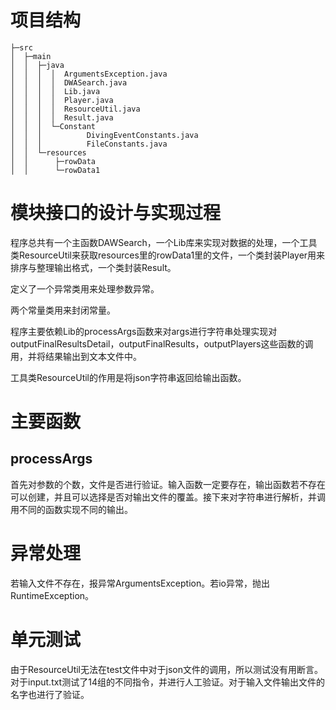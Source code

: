 # 项目结构
~~~         
├─src
│  ├─main
│  │  ├─java
│  │  │  │  ArgumentsException.java
│  │  │  │  DWASearch.java
│  │  │  │  Lib.java
│  │  │  │  Player.java
│  │  │  │  ResourceUtil.java
│  │  │  │  Result.java
│  │  │  └─Constant
│  │  │          DivingEventConstants.java
│  │  │          FileConstants.java
│  │  └─resources
│  │      ├─rowData   
│  │      └─rowData1
~~~

# 模块接口的设计与实现过程

程序总共有一个主函数DAWSearch，一个Lib库来实现对数据的处理，一个工具类ResourceUtil来获取resources里的rowData1里的文件，一个类封装Player用来排序与整理输出格式，一个类封装Result。

定义了一个异常类用来处理参数异常。

两个常量类用来封闭常量。

程序主要依赖Lib的processArgs函数来对args进行字符串处理实现对outputFinalResultsDetail，outputFinalResults，outputPlayers这些函数的调用，并将结果输出到文本文件中。

工具类ResourceUtil的作用是将json字符串返回给输出函数。

# 主要函数

## processArgs

首先对参数的个数，文件是否进行验证。输入函数一定要存在，输出函数若不存在可以创建，并且可以选择是否对输出文件的覆盖。接下来对字符串进行解析，并调用不同的函数实现不同的输出。

# 异常处理
若输入文件不存在，报异常ArgumentsException。若io异常，抛出RuntimeException。

# 单元测试
由于ResourceUtil无法在test文件中对于json文件的调用，所以测试没有用断言。对于input.txt测试了14组的不同指令，并进行人工验证。对于输入文件输出文件的名字也进行了验证。


